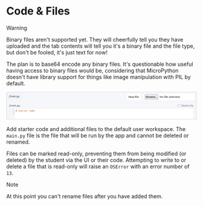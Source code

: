 # Code & Files

> [!WARNING]
> Binary files aren't supported yet. They will cheerfully tell you they have uploaded and the tab
> contents will tell you it's a binary file and the file type, but don't be
> fooled, it's just text for now!
>
> The plan is to base64 encode any binary files. It's questionable how useful
> having access to binary files would be, considering that MicroPython doesn't
> have library support for things like image manipulation with PIL by default.

![Code and Files](img/author_code_files.png)

Add starter code and additional files to the default user workspace. The `main.py` file
is the file that will be run by the app and cannot be deleted or renamed.

Files can be marked read-only, preventing them from being modified (or deleted) by
the student via the UI or their code. Attempting to write to or delete a file that
is read-only will raise an `OSError` with an error number of `13`.

> [!NOTE]
> At this point you can't rename files after you have added them.
